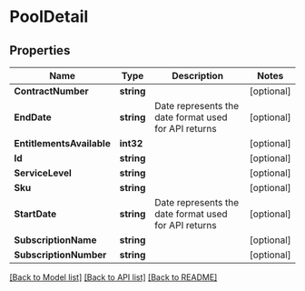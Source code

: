 # PoolDetail

## Properties

Name | Type | Description | Notes
------------ | ------------- | ------------- | -------------
**ContractNumber** | **string** |  | [optional] 
**EndDate** | **string** | Date represents the date format used for API returns | [optional] 
**EntitlementsAvailable** | **int32** |  | [optional] 
**Id** | **string** |  | [optional] 
**ServiceLevel** | **string** |  | [optional] 
**Sku** | **string** |  | [optional] 
**StartDate** | **string** | Date represents the date format used for API returns | [optional] 
**SubscriptionName** | **string** |  | [optional] 
**SubscriptionNumber** | **string** |  | [optional] 

[[Back to Model list]](../README.md#documentation-for-models) [[Back to API list]](../README.md#documentation-for-api-endpoints) [[Back to README]](../README.md)


